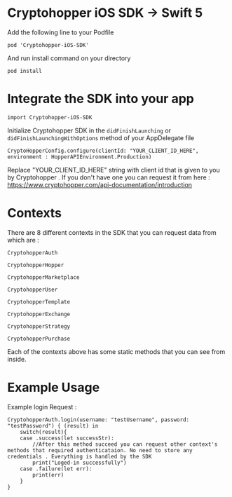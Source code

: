 # Cryptohopper iOS SDK -> Swift 5

Add the following line to your Podfile 

```
pod 'Cryptohopper-iOS-SDK'
```

And run install command on your directory

```
pod install
```

# Integrate the SDK into your app


```
import Cryptohopper-iOS-SDK
```

Initialize Cryptohopper SDK in the `didFinishLaunching` or `didFinishLaunchingWithOptions` method of your AppDelegate file

```
CryptoHopperConfig.configure(clientId: "YOUR_CLIENT_ID_HERE", environment : HopperAPIEnvironment.Production)
```

Replace "YOUR_CLIENT_ID_HERE" string with client id that is given to you by Cryptohopper . If you don't have one you can request it from here : https://www.cryptohopper.com/api-documentation/introduction

# Contexts

There are 8 different contexts in the SDK that you can request data from which are :

```
CryptohopperAuth
```

```
CryptohopperHopper
```

```
CryptohopperMarketplace
```

```
CryptohopperUser
```

```
CryptohopperTemplate
```

```
CryptohopperExchange
```

```
CryptohopperStrategy
```

```
CryptohopperPurchase
```

Each of the contexts above has some static methods that you can see from inside.

# Example Usage

Example login Request :

```
CryptohopperAuth.login(username: "testUsername", password: "testPassword") { (result) in
    switch(result){
    case .success(let successStr):
        //After this method succeed you can request other context's methods that required authenticataion. No need to store any credentials . Everything is handled by the SDK
        print("Loged-in successfully")
    case .failure(let err):
        print(err)
    }
}
```
